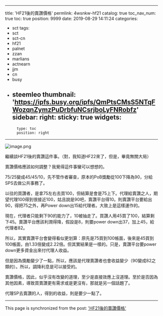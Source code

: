 
---
title: 'HF21後的賣讚價格'
permlink: 4wsnkw-hf21
catalog: true
toc_nav_num: true
toc: true
position: 9999
date: 2019-08-29 14:11:24
categories:
- sct
tags:
- sct
- sct-cn
- hf21
- palnet
- zzan
- marlians
- actnearn
- jjm
- cn
- busy
- steemleo
thumbnail: 'https://ipfs.busy.org/ipfs/QmPtsCMsS5NTqFWozqnZymzPuDrbfuNCsrjboLyFNRobfz'
sidebar:
    right:
        sticky: true
widgets:
    -
        type: toc
        position: right
---


![image.png](https://ipfs.busy.org/ipfs/QmPtsCMsS5NTqFWozqnZymzPuDrbfuNCsrjboLyFNRobfz)

繼續談HF21後的賣讚這件事。（對，我知道HF22來了，但是，畢竟無關大局）

賣讚價格應該如何調整？我覺得這件事蠻可以想想的。

75/25變成45/45/10，先不管作者審查，原本的PoB獎勵從100下降為90，分給SPS去做公共事務了。

以往的買讚者，是拿75左右去買100，但結算是會是75上下。代理給賣讚之人，期望代理100得到很接近100，姑且說是90吧，賣讚平台得10。則賣讚平台要給出90，得把75之外，再Power down出15給代理者。大致上是這樣運作的。

現在，代理者只能剩下90的能力了，10被抽走了。買讚人用45買了100，結算剩下45。賣讚平台應該利潤得降，假設是8，則要power down出37，加上45，給代理者82。

所以，其實賣讚平台會變得看似更划算：原先是75買到100帳面，後來是45買到100帳面，由1.33倍變成2.22倍。但其實結果是一樣的。只是，賣讚平台要power down更多資金出來付代理人收益。

但是因為獎勵變少了一點，所以，應該是代理賣讚者也會收益變少（90變成82之類的）。所以，調降利息是可以接受的。

賣讚價格，因此，似乎沒有改變的道理，至少是直接效應上沒道理。至於是否因為其他因素，導致買賣讚更有需求或是更沒有，那就是另一個話題了。

代理SP去賣讚的人，得到的收益，則是要少一點了。


- - -

This page is synchronized from the post: ['HF21後的賣讚價格'](https://steemit.com/@deanliu/4wsnkw-hf21)
